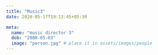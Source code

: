 ```yaml
---
title: "Music3"
date: 2020-05-17T19:13:45+05:30

meta:
  name: "music director 3"
  dob: "2000-05-03"
  image: "person.jpg" # place it in assets/images/people
---
```

